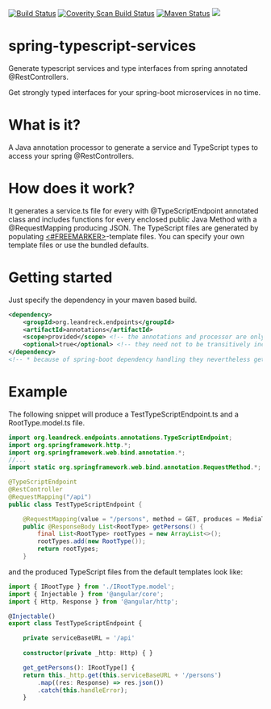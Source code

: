[![Build Status][travisbadge img]][travisbadge]
[![Coverity Scan Build Status][coveritybadge img]][coveritybadge]
[![Maven Status][mavenbadge img]][mavenbadge]
[![][versioneye img]][versioneye]

# spring-typescript-services
Generate typescript services and type interfaces from spring annotated @RestControllers.

Get strongly typed interfaces for your spring-boot microservices in no time.

# What is it?
A Java annotation processor to generate a service and TypeScript types to access your spring @RestControllers.

# How does it work?
It generates a service.ts file for every with @TypeScriptEndpoint annotated class and includes functions 
for every enclosed public Java Method with a @RequestMapping producing JSON.
The TypeScript files are generated by populating [<#FREEMARKER>][freemarker]-template files. 
You can specify your own template files or use the bundled defaults.

# Getting started
Just specify the dependency in your maven based build.

```xml
<dependency>
    <groupId>org.leandreck.endpoints</groupId>
    <artifactId>annotations</artifactId>
    <scope>provided</scope> <!-- the annotations and processor are only needed at compile time -->
    <optional>true</optional> <!-- they need not to be transitively included in dependent artifacts -->
</dependency>
<!-- * because of spring-boot dependency handling they nevertheless get included in fat jars -->
```

# Example
The following snippet will produce a TestTypeScriptEndpoint.ts and a RootType.model.ts file.
```java
import org.leandreck.endpoints.annotations.TypeScriptEndpoint;
import org.springframework.http.*;
import org.springframework.web.bind.annotation.*;
//...
import static org.springframework.web.bind.annotation.RequestMethod.*;

@TypeScriptEndpoint
@RestController
@RequestMapping("/api")
public class TestTypeScriptEndpoint {

    @RequestMapping(value = "/persons", method = GET, produces = MediaType.APPLICATION_JSON_VALUE)
    public @ResponseBody List<RootType> getPersons() {
        final List<RootType> rootTypes = new ArrayList<>();
        rootTypes.add(new RootType());
        return rootTypes;
    }
```
and the produced TypeScript files from the default templates look like:

```typescript
import { IRootType } from './IRootType.model';
import { Injectable } from '@angular/core';
import { Http, Response } from '@angular/http';

@Injectable()
export class TestTypeScriptEndpoint {

    private serviceBaseURL = '/api'
    
    constructor(private _http: Http) { }

    get_getPersons(): IRootType[] {
    return this._http.get(this.serviceBaseURL + '/persons')
        .map((res: Response) => res.json())
        .catch(this.handleError);
    }
```

[freemarker]: http://freemarker.org/

[travisbadge]:https://travis-ci.org/mkowalzik/spring-typescript-services
[travisbadge img]:https://travis-ci.org/mkowalzik/spring-typescript-services.svg?branch=master

[coveritybadge]:https://scan.coverity.com/projects/mkowalzik-spring-typescript-services
[coveritybadge img]:https://scan.coverity.com/projects/10040/badge.svg

[mavenbadge]:http://search.maven.org/#search%7Cga%7C1%7Cg%3A%22org.leandreck.endpoints%22%20AND%20a%3A%22annotations%22
[mavenbadge img]:https://maven-badges.herokuapp.com/maven-central/org.leandreck.endpoints/annotations/badge.svg

[versioneye]:https://www.versioneye.com/user/projects/57c73c6986473900166cd1a2
[versioneye img]:https://www.versioneye.com/user/projects/57c73c6986473900166cd1a2/badge.svg